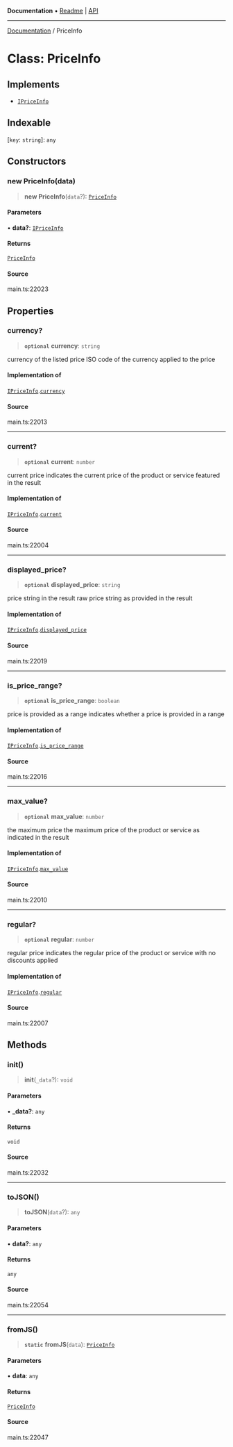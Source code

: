 **Documentation** • [Readme](../README.md) \| [API](../globals.md)

***

[Documentation](../README.md) / PriceInfo

# Class: PriceInfo

## Implements

- [`IPriceInfo`](../interfaces/IPriceInfo.md)

## Indexable

 \[`key`: `string`\]: `any`

## Constructors

### new PriceInfo(data)

> **new PriceInfo**(`data`?): [`PriceInfo`](PriceInfo.md)

#### Parameters

• **data?**: [`IPriceInfo`](../interfaces/IPriceInfo.md)

#### Returns

[`PriceInfo`](PriceInfo.md)

#### Source

main.ts:22023

## Properties

### currency?

> **`optional`** **currency**: `string`

currency of the listed price
ISO code of the currency applied to the price

#### Implementation of

[`IPriceInfo`](../interfaces/IPriceInfo.md).[`currency`](../interfaces/IPriceInfo.md#currency)

#### Source

main.ts:22013

***

### current?

> **`optional`** **current**: `number`

current price
indicates the current price of the product or service featured in the result

#### Implementation of

[`IPriceInfo`](../interfaces/IPriceInfo.md).[`current`](../interfaces/IPriceInfo.md#current)

#### Source

main.ts:22004

***

### displayed\_price?

> **`optional`** **displayed\_price**: `string`

price string in the result
raw price string as provided in the result

#### Implementation of

[`IPriceInfo`](../interfaces/IPriceInfo.md).[`displayed_price`](../interfaces/IPriceInfo.md#displayed_price)

#### Source

main.ts:22019

***

### is\_price\_range?

> **`optional`** **is\_price\_range**: `boolean`

price is provided as a range
indicates whether a price is provided in a range

#### Implementation of

[`IPriceInfo`](../interfaces/IPriceInfo.md).[`is_price_range`](../interfaces/IPriceInfo.md#is_price_range)

#### Source

main.ts:22016

***

### max\_value?

> **`optional`** **max\_value**: `number`

the maximum price
the maximum price of the product or service as indicated in the result

#### Implementation of

[`IPriceInfo`](../interfaces/IPriceInfo.md).[`max_value`](../interfaces/IPriceInfo.md#max_value)

#### Source

main.ts:22010

***

### regular?

> **`optional`** **regular**: `number`

regular price
indicates the regular price of the product or service with no discounts applied

#### Implementation of

[`IPriceInfo`](../interfaces/IPriceInfo.md).[`regular`](../interfaces/IPriceInfo.md#regular)

#### Source

main.ts:22007

## Methods

### init()

> **init**(`_data`?): `void`

#### Parameters

• **\_data?**: `any`

#### Returns

`void`

#### Source

main.ts:22032

***

### toJSON()

> **toJSON**(`data`?): `any`

#### Parameters

• **data?**: `any`

#### Returns

`any`

#### Source

main.ts:22054

***

### fromJS()

> **`static`** **fromJS**(`data`): [`PriceInfo`](PriceInfo.md)

#### Parameters

• **data**: `any`

#### Returns

[`PriceInfo`](PriceInfo.md)

#### Source

main.ts:22047
